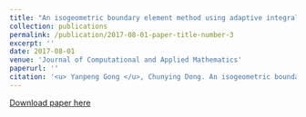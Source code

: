 ```yaml
---
title: "An isogeometric boundary element method using adaptive integral method for 3D potential problems"
collection: publications
permalink: /publication/2017-08-01-paper-title-number-3
excerpt: ''
date: 2017-08-01
venue: 'Journal of Computational and Applied Mathematics'
paperurl: ''
citation: '<u> Yanpeng Gong </u>, Chunying Dong. An isogeometric boundary element method using adaptive integral method for 3D potential problems, Journal of Computational and Applied Mathematics, 319, 2017, 141-158.'
---
```


[Download paper here](http://knownfull.github.io/files/201708JCAM.pdf)

